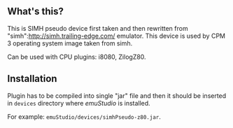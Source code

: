 What's this?
------------

This is SIMH pseudo device first taken and then rewritten
from "simh":http://simh.trailing-edge.com/ emulator. This
device is used by CPM 3 operating system image taken from
simh.

Can be used with CPU plugins: i8080, ZilogZ80.

Installation
------------

Plugin has to be compiled into single "jar" file and then it should be
inserted in `devices` directory where *emuStudio* is installed.

For example: `emuStudio/devices/simhPseudo-z80.jar`.
